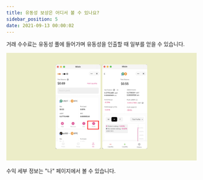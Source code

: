 ```yaml
---
title: 유동성 보상은 어디서 볼 수 있나요?
sidebar_position: 5
date: 2021-09-13 00:00:02
---
```



거래 수수료는 유동성 풀에 들어가며 유동성을 인출할 때 일부를 얻을 수 있습니다.

![](../assets/profit.png)

수익 세부 정보는 "나" 페이지에서 볼 수 있습니다.